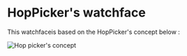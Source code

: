 HopPicker's watchface
==========

This watchfaceis based on the HopPicker's concept below :

![Hop picker's concept](http://i.imgur.com/Bf4C7nZ.gif)
